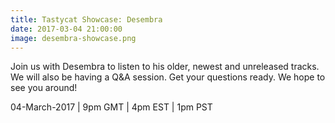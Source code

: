 ```yaml
---
title: Tastycat Showcase: Desembra
date: 2017-03-04 21:00:00
image: desembra-showcase.png
---
```

Join us with Desembra to listen to his older, newest and unreleased tracks.
We will also be having a Q&A session. Get your questions ready. We hope to see you around!

04-March-2017 |  9pm GMT | 4pm EST | 1pm PST
